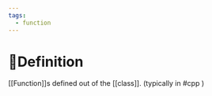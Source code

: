 ```yaml
---
tags:
  - function
---
```

# 📝Definition
[[Function]]s defined out of the [[class]]. (typically in #cpp )
